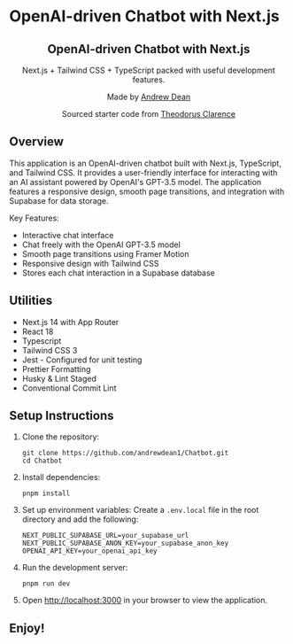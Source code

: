 # OpenAI-driven Chatbot with Next.js

<div align="center">
  <h2>OpenAI-driven Chatbot with Next.js</h2>
  <p>Next.js + Tailwind CSS + TypeScript packed with useful development features.</p>
  <p>Made by <a href="https://www.linkedin.com/in/andrewdean-">Andrew Dean</a></p>
  <p>Sourced starter code from <a href="https://theodorusclarence.com">Theodorus Clarence</a></p>
</div>

## Overview

This application is an OpenAI-driven chatbot built with Next.js, TypeScript, and Tailwind CSS. It provides a user-friendly interface for interacting with an AI assistant powered by OpenAI's GPT-3.5 model. The application features a responsive design, smooth page transitions, and integration with Supabase for data storage.

Key Features:

- Interactive chat interface
- Chat freely with the OpenAI GPT-3.5 model
- Smooth page transitions using Framer Motion
- Responsive design with Tailwind CSS
- Stores each chat interaction in a Supabase database

## Utilities

- Next.js 14 with App Router
- React 18
- Typescript
- Tailwind CSS 3
- Jest - Configured for unit testing
- Prettier Formatting
- Husky & Lint Staged
- Conventional Commit Lint

## Setup Instructions

1. Clone the repository:

   ```
   git clone https://github.com/andrewdean1/Chatbot.git
   cd Chatbot
   ```

2. Install dependencies:

   ```
   pnpm install
   ```

3. Set up environment variables:
   Create a `.env.local` file in the root directory and add the following:

   ```
   NEXT_PUBLIC_SUPABASE_URL=your_supabase_url
   NEXT_PUBLIC_SUPABASE_ANON_KEY=your_supabase_anon_key
   OPENAI_API_KEY=your_openai_api_key
   ```

4. Run the development server:

   ```
   pnpm run dev
   ```

5. Open [http://localhost:3000](http://localhost:3000) in your browser to view the application.

## Enjoy!
